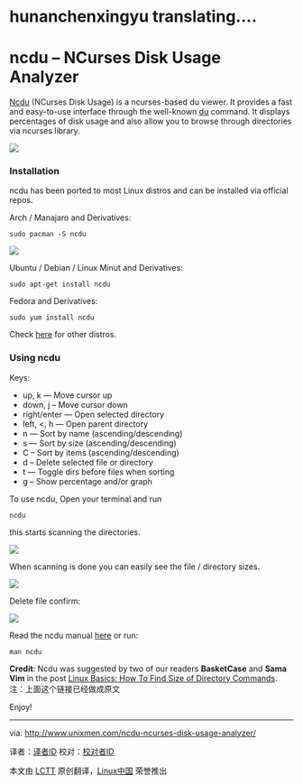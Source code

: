 hunanchenxingyu translating....
================================================================================
ncdu – NCurses Disk Usage Analyzer
================================================================================
[Ncdu][1] (NCurses Disk Usage)  is a ncurses-based du viewer. It provides a fast and easy-to-use interface through the well-known [du][2] command. It displays percentages of disk usage and also allow you to browse through directories via ncurses library.

![](http://180016988.r.cdn77.net/wp-content/uploads/2014/07/ncdu-about.png)

### Installation ###

ncdu has been ported to most Linux distros and can be installed via official repos.

Arch / Manajaro and Derivatives:

    sudo pacman -S ncdu

![](http://180016988.r.cdn77.net/wp-content/uploads/2014/07/ncdu.png)

Ubuntu / Debian / Linux Minut and Derivatives:

    sudo apt-get install ncdu

Fedora and Derivatives:

    sudo yum install ncdu

Check [here][3] for other distros.

### Using ncdu ###

Keys:


- up, k         —  Move cursor up
- down, j      – Move cursor down
- right/enter — Open selected directory
- left, <, h   — Open parent directory
- n             — Sort by name (ascending/descending)
- s             — Sort by size (ascending/descending)
- C            – Sort by items (ascending/descending)
- d            – Delete selected file or directory
- t             — Toggle dirs before files when sorting
- g            – Show percentage and/or graph

To use ncdu, Open your terminal and run

    ncdu

this starts scanning the directories.

![](http://180016988.r.cdn77.net/wp-content/uploads/2014/07/ncdu-scanning.png)

When scanning is done you can easily see the file / directory sizes.

![](http://180016988.r.cdn77.net/wp-content/uploads/2014/07/done-scanning.png)

Delete file confirm:

![](http://180016988.r.cdn77.net/wp-content/uploads/2014/07/ncdu-delete-confirm.png)

Read the ncdu manual [here][4] or run:

    man ncdu

**Credit**: Ncdu was suggested by two of our readers **BasketCase** and **Sama Vim** in the post [Linux Basics: How To Find Size of Directory Commands][5].
注：上面这个链接已经做成原文

Enjoy!

--------------------------------------------------------------------------------

via: http://www.unixmen.com/ncdu-ncurses-disk-usage-analyzer/

译者：[译者ID](https://github.com/译者ID) 校对：[校对者ID](https://github.com/校对者ID)

本文由 [LCTT](https://github.com/LCTT/TranslateProject) 原创翻译，[Linux中国](http://linux.cn/) 荣誉推出

[1]:http://dev.yorhel.nl/ncdu
[2]:http://www.unixmen.com/linux-basics-find-size-directory-commands/
[3]:http://dev.yorhel.nl/ncdu
[4]:http://dev.yorhel.nl/ncdu/man
[5]:http://www.unixmen.com/linux-basics-find-size-directory-commands/